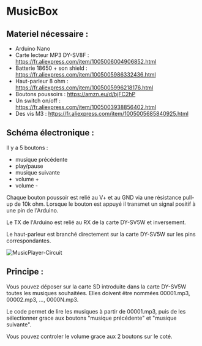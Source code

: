 # MusicBox

## Materiel nécessaire :
- Arduino Nano
- Carte lecteur MP3 DY-SV8F : https://fr.aliexpress.com/item/1005006004906852.html
- Batterie 18650 + son shield : https://fr.aliexpress.com/item/1005005986332436.html
- Haut-parleur 8 ohm : https://fr.aliexpress.com/item/1005005996218176.html
- Boutons poussoirs : https://amzn.eu/d/bjFC2hP
- Un switch on/off : https://fr.aliexpress.com/item/1005003938856402.html
- Des vis M3 : https://fr.aliexpress.com/item/1005005685840925.html

## Schéma électronique :

Il y a 5 boutons :
- musique précédente
- play/pause
- musique suivante
- volume +
- volume -

Chaque bouton poussoir est relié au V+ et au GND via une résistance pull-up de 10k ohm. Lorsque le bouton est appuyé il transmet un signal positif à une pin de l'Arduino.

Le TX de l'Arduino est relié au RX de la carte DY-SV5W et inversement.

Le haut-parleur est branché directement sur la carte DY-SV5W sur les pins correspondantes.

![MusicPlayer-Circuit](https://github.com/user-attachments/assets/a907e579-9a7c-4cf4-a733-707012d8483d)

## Principe :

Vous pouvez déposer sur la carte SD introduite dans la carte DY-SV5W toutes les musiques souhaitées. Elles doivent être nommées 00001.mp3, 00002.mp3, ..., 0000N.mp3.

Le code permet de lire les musiques à partir de 00001.mp3, puis de les sélectionner grace aux boutons "musique précédente" et "musique suivante".

Vous pouvez controler le volume grace aux 2 boutons sur le coté.
